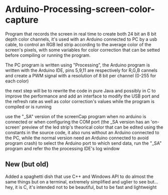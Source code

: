 # Arduino-Processing-screen-color-capture

Program that records the screen in real time to create both 24 bit an 8 bit depth color channels, it's used with an Arduino connected
to PC by a usb cable, to control an RGB led strip according to the average color of the screen's pixels, with some variables for color
correction that can be setted before compiling or running the program.

The PC program is written using "Processing", the Arduino program is written with the Arduino IDE, pins 5,9,11 are respectively for
R,G,B cannels and create a PWM signal with a resolution of 8 bit per channel (0-255 for each color)

the next step will be to rewrite the code in pure Java and possibly in C to improve the performance and add an interface to modify the USB port and the refresh rate as well as color correction's values while the program is compiled or is running

use the "_SA" version of the screenCap program when no arduino is connected or when configuring the COM port
(the _SA version has an 'on-screen' preview of the led strip's theorical color that can be edited using the constants in the source code, it also runs without an Arduino connected to the PC, while the normal version need an Arduino connected to avoid program crash)
to select the Arduino port to which send data, run the "_SA" program and refer tho the processing IDE's log window

## New (but old)
Added a spaghetti dish that use C++ and Windows API to do almost the same things but on a terminal, extremely simplified and uglier to see but... hey, it is C, it's intended not to be beautiful, but to be fast and lightweight
